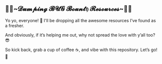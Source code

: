 <h2 id="heading" align=''>💜💜~𝓓𝓾𝓶𝓹𝓲𝓷𝓰 𝓑𝓤𝓖 𝓑𝓸𝓾𝓷𝓽𝔶 𝓡𝓮𝓼𝓸𝓾𝓻𝓬𝓮𝓼~💜💜</h2>

Yo yo, everyone! 👋 I'll be dropping all the awesome resources I’ve found as a fresher.

And obviously, if it’s helping me out, why not spread the love with y’all too? 😎 

So kick back, grab a cup of coffee ☕, and vibe with this repository. Let’s go! 🚀
